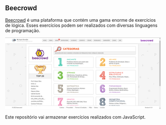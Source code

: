 ## Beecrowd

[Beecrowd](https://www.beecrowd.com.br/judge/pt) é uma plataforma que contém uma gama enorme de exercícios de lógica. Esses exercícios podem ser realizados com diversas linguagens de programação.

![Conteúdo da plataform Beecrowd](./beecrowd.png)

Este repositório vai armazenar exercícios realizados com JavaScript.